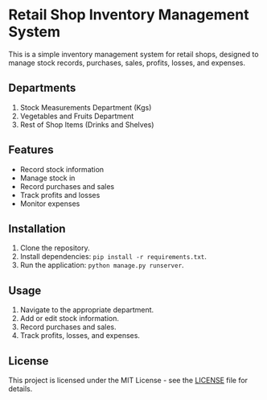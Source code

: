 # Retail Shop Inventory Management System

This is a simple inventory management system for retail shops, designed to manage stock records, purchases, sales, profits, losses, and expenses. 

## Departments
1. Stock Measurements Department (Kgs)
2. Vegetables and Fruits Department
3. Rest of Shop Items (Drinks and Shelves)

## Features
- Record stock information
- Manage stock in
- Record purchases and sales
- Track profits and losses
- Monitor expenses

## Installation
1. Clone the repository.
2. Install dependencies: `pip install -r requirements.txt`.
3. Run the application: `python manage.py runserver`.

## Usage
1. Navigate to the appropriate department.
2. Add or edit stock information.
3. Record purchases and sales.
4. Track profits, losses, and expenses.

## License
This project is licensed under the MIT License - see the [LICENSE](LICENSE) file for details.
